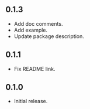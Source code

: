 ## 0.1.3

* Add doc comments.
* Add example.
* Update package description.

## 0.1.1

* Fix README link.

## 0.1.0

* Initial release.
